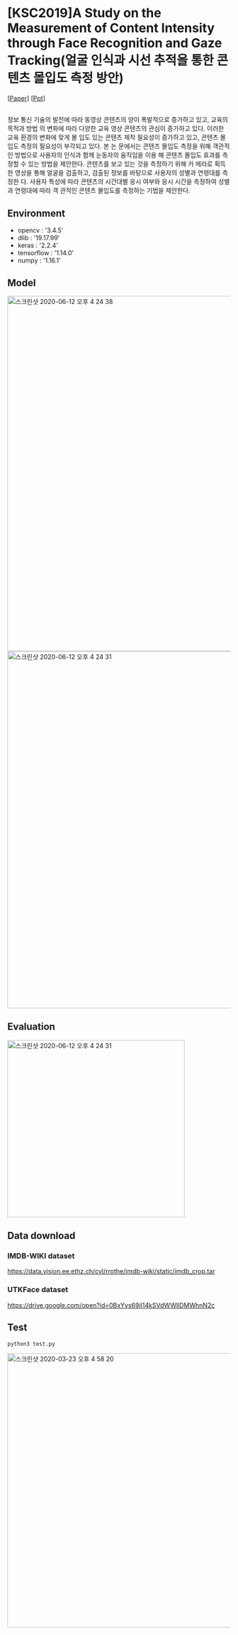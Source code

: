 # [KSC2019]A Study on the Measurement of Content Intensity through Face Recognition and Gaze Tracking(얼굴 인식과 시선 추적을 통한 콘텐츠 몰입도 측정 방안)


[[Paper](http://www.dbpia.co.kr/Journal/articleDetail?nodeId=NODE09301719&language=ko_KR)] [[Ppt](https://drive.google.com/open?id=1rMw_KV74t2mYoBclJsawVDMdCPEFsaPY)]

## 
정보 통신 기술의 발전에 따라 동영상 콘텐츠의 양이 폭발적으로 증가하고 있고, 교육의 목적과 방법
의 변화에 따라 다양한 교육 영상 콘텐츠의 관심이 증가하고 있다. 이러한 교육 환경의 변화에 맞게 몰 입도 있는 콘텐츠 제작 필요성이 증가하고 있고, 콘텐츠 몰입도 측정의 필요성이 부각되고 있다. 본 논 문에서는 콘텐츠 몰입도 측정을 위해 객관적인 방법으로 사용자의 인식과 함께 눈동자의 움직임을 이용 해 콘텐츠 몰입도 효과를 측정할 수 있는 방법을 제안한다. 콘텐츠를 보고 있는 것을 측정하기 위해 카 메라로 획득한 영상을 통해 얼굴을 검출하고, 검출된 정보를 바탕으로 사용자의 성별과 연령대를 측정한 다. 사용자 특성에 따라 콘텐츠의 시간대별 응시 여부와 응시 시간을 측정하여 성별과 연령대에 따라 객 관적인 콘텐츠 몰입도를 측정하는 기법을 제안한다.


## Environment 
- opencv : '3.4.5'
- dlib : '19.17.99'
- keras : '2.2.4'
- tensorflow : '1.14.0'
- numpy :  '1.16.1'

## Model
<img width="802" alt="스크린샷 2020-06-12 오후 4 24 38" src="https://user-images.githubusercontent.com/44131043/84476524-3f61cf00-acc9-11ea-86f5-c86fdf921715.png">
<img width="806" alt="스크린샷 2020-06-12 오후 4 24 31" src="https://user-images.githubusercontent.com/44131043/84476531-412b9280-acc9-11ea-9e69-f23d4ad75732.png">

## Evaluation
<img width="400" alt="스크린샷 2020-06-12 오후 4 24 31" src="https://user-images.githubusercontent.com/44131043/84477236-49380200-acca-11ea-8340-7c92da1c48bd.png">

## Data download

###  IMDB-WIKI dataset 
https://data.vision.ee.ethz.ch/cvl/rrothe/imdb-wiki/static/imdb_crop.tar

### UTKFace dataset

https://drive.google.com/open?id=0BxYys69jI14kSVdWWllDMWhnN2c

## Test
```python3 test.py```

<img width="619" alt="스크린샷 2020-03-23 오후 4 58 20" src="https://user-images.githubusercontent.com/44131043/77294369-84f4a880-6d27-11ea-869b-ab0aefda1765.png">



